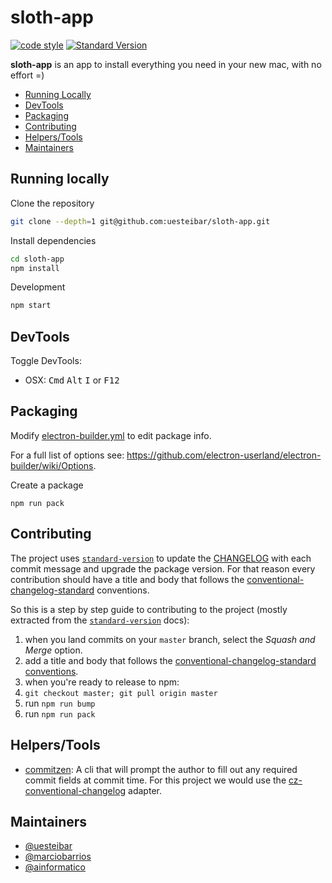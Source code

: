 # sloth-app

[![code style](https://img.shields.io/badge/code%20style-prettier-ff69b4.svg?style=flat-square)][code style]
[![Standard Version](https://img.shields.io/badge/release-standard%20version-brightgreen.svg)][standard-version]

**sloth-app** is an app to install everything you need in your new mac, with no effort =)

- [Running Locally](#runninglocally)
- [DevTools](#devtools)
- [Packaging](#packaging)
- [Contributing](#contributing)
- [Helpers/Tools](#helperstools)
- [Maintainers](#mantainers)

## Running locally

Clone the repository
```bash
git clone --depth=1 git@github.com:uesteibar/sloth-app.git
```

Install dependencies
```bash
cd sloth-app
npm install
```

Development
```bash
npm start
```

## DevTools

Toggle DevTools:

* OSX: <kbd>Cmd</kbd> <kbd>Alt</kbd> <kbd>I</kbd> or <kbd>F12</kbd>

## Packaging

Modify [electron-builder.yml](./electron-builder.yml) to edit package info.

For a full list of options see: https://github.com/electron-userland/electron-builder/wiki/Options.

Create a package
```
npm run pack
```

## Contributing

The project uses [`standard-version`][standard-version] to update the [CHANGELOG][] with each commit message and upgrade the package version. For that reason every contribution should have a title and body that follows the [conventional-changelog-standard][] conventions.

So this is a step by step guide to contributing to the project (mostly extracted from the [`standard-version`][standard-version] docs):

1. when you land commits on your `master` branch, select the _Squash and Merge_ option.
2. add a title and body that follows the [conventional-changelog-standard conventions][conventional-changelog-standard].
3. when you're ready to release to npm:
  1. `git checkout master; git pull origin master`
  2. run `npm run bump`
  2. run `npm run pack`

## Helpers/Tools

- [commitzen][]: A cli that will prompt the author to fill out any required commit fields at commit time. For this project we would use the [cz-conventional-changelog][] adapter.

[CHANGELOG]: https://source.xing.com/360/360-sidebar/blob/master/CHANGELOG.md
[code style]: https://npm.im/prettier
[commitzen]: https://github.com/commitizen/cz-cli
[conventional-changelog]: https://github.com/conventional-changelog/conventional-changelog
[conventional-changelog-standard]: https://github.com/bcoe/conventional-changelog-standard/blob/master/convention.md
[cz-conventional-changelog]: https://github.com/commitizen/cz-conventional-changelog
[standard-version]: https://github.com/conventional-changelog/standard-version

## Maintainers

- [@uesteibar](https://github.com/uesteibar)
- [@marciobarrios](https://github.com/marciobarrios)
- [@ainformatico](https://github.com/ainformatico)
